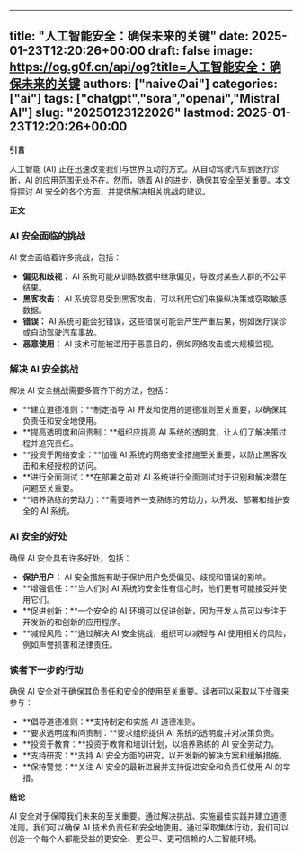 
---
title: "人工智能安全：确保未来的关键"
date: 2025-01-23T12:20:26+00:00
draft: false
image: https://og.g0f.cn/api/og?title=人工智能安全：确保未来的关键
authors: ["naiveのai"]
categories: ["ai"]
tags: ["chatgpt","sora","openai","Mistral AI"]
slug: "20250123122026"
lastmod: 2025-01-23T12:20:26+00:00
---
**引言**

人工智能 (AI) 正在迅速改变我们与世界互动的方式。从自动驾驶汽车到医疗诊断，AI 的应用范围无处不在。然而，随着 AI 的进步，确保其安全至关重要。本文将探讨 AI 安全的各个方面，并提供解决相关挑战的建议。

**正文**

### AI 安全面临的挑战

AI 安全面临着许多挑战，包括：

- **偏见和歧视：** AI 系统可能从训练数据中继承偏见，导致对某些人群的不公平结果。
- **黑客攻击：** AI 系统容易受到黑客攻击，可以利用它们来操纵决策或窃取敏感数据。
- **错误：** AI 系统可能会犯错误，这些错误可能会产生严重后果，例如医疗误诊或自动驾驶汽车事故。
- **恶意使用：** AI 技术可能被滥用于恶意目的，例如网络攻击或大规模监视。

### 解决 AI 安全挑战

解决 AI 安全挑战需要多管齐下的方法，包括：

- **建立道德准则：**制定指导 AI 开发和使用的道德准则至关重要，以确保其负责任和安全地使用。
- **提高透明度和问责制：**组织应提高 AI 系统的透明度，让人们了解决策过程并追究责任。
- **投资于网络安全：**加强 AI 系统的网络安全措施至关重要，以防止黑客攻击和未经授权的访问。
- **进行全面测试：**在部署之前对 AI 系统进行全面测试对于识别和解决潜在问题至关重要。
- **培养熟练的劳动力：**需要培养一支熟练的劳动力，以开发、部署和维护安全的 AI 系统。

### AI 安全的好处

确保 AI 安全具有许多好处，包括：

- **保护用户：** AI 安全措施有助于保护用户免受偏见、歧视和错误的影响。
- **增强信任：**当人们对 AI 系统的安全性有信心时，他们更有可能接受并使用它们。
- **促进创新：**一个安全的 AI 环境可以促进创新，因为开发人员可以专注于开发新的和创新的应用程序。
- **减轻风险：**通过解决 AI 安全挑战，组织可以减轻与 AI 使用相关的风险，例如声誉损害和法律责任。

### 读者下一步的行动

确保 AI 安全对于确保其负责任和安全的使用至关重要。读者可以采取以下步骤来参与：

- **倡导道德准则：**支持制定和实施 AI 道德准则。
- **要求透明度和问责制：**要求组织提供 AI 系统的透明度并对决策负责。
- **投资于教育：**投资于教育和培训计划，以培养熟练的 AI 安全劳动力。
- **支持研究：**支持 AI 安全方面的研究，以开发新的解决方案和缓解措施。
- **保持警觉：**关注 AI 安全的最新进展并支持促进安全和负责任使用 AI 的举措。

**结论**

AI 安全对于保障我们未来的至关重要。通过解决挑战、实施最佳实践并建立道德准则，我们可以确保 AI 技术负责任和安全地使用。通过采取集体行动，我们可以创造一个每个人都能受益的更安全、更公平、更可信赖的人工智能环境。